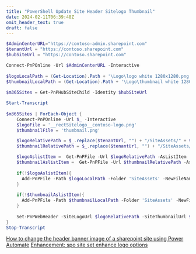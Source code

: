 ```yaml
---
title: "PowerShell Update Site Header Sitelogo Thumbnail"
date: 2024-02-11T06:39:48Z
omit_header_text: true
draft: false
---
```


```PowerShell
$AdminCenterURL="https://contoso-admin.sharepoint.com"
$tenantUrl = "https://contoso.sharepoint.com"
$hubSiteUrl = "https://contoso.sharepoint.com"

Connect-PnPOnline -Url $AdminCenterURL -Interactive
 
$logoLocalPath = (Get-Location).Path + '\Logo\logo white 1280x1280.png'
$thumbnailLocalPath = (Get-Location).Path + '\Logo\thumbnail white 1280x1280.png'
 
$m365Sites = Get-PnPHubSiteChild -Identity $hubSiteUrl

Start-Transcript
 
$m365Sites | ForEach-Object {
    Connect-PnPOnline -Url $_ -Interactive
    $logoFile = '__rectSitelogo__contoso-logo.png'
    $thumbnailFile = 'thumbnail.png'

    $logoRelativePath = $_.replace($tenantUrl, "") + "/SiteAssets/" + $logoFile
    $thumbnailRelativePath = $_.replace($tenantUrl, "") + "/SiteAssets/" + $logoFile

    $logoAslistItem =  Get-PnPFile -Url $logoRelativePath -AsListItem
    $thumbnailAslistItem =  Get-PnPFile -Url $thumbnailRelativePath -AsListItem
 
    if(!$logoAslistItem){
      Add-PnPFile -Path $logoLocalPath -Folder 'SiteAssets' -NewFileName $logoFile | Out-Null
    }
    
    if(!$thumbnailAslistItem){
      Add-PnPFile -Path $thumbnailLocalPath -Folder 'SiteAssets' -NewFileName $thumbnailFile | Out-Null
    }
 
    Set-PnPWebHeader -SiteLogoUrl $logoRelativePath -SiteThumbnailUrl $thumbnailRelativePath
}
Stop-Transcript
```

[How to change the header banner image of a sharepoint site using Power Automate](https://powerusers.microsoft.com/t5/General-Power-Automate/How-to-change-the-header-banner-image-of-a-sharepoint-site-using/td-p/1675774)
[Enhancement: spo site set enhance logo options ](https://github.com/pnp/cli-microsoft365/issues/5495)
